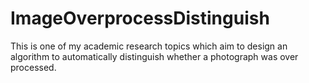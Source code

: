 # ImageOverprocessDistinguish
This is one of my academic research topics which aim to design an algorithm to automatically distinguish whether a photograph was over processed. 
